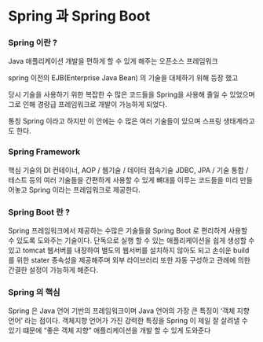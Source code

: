# Spring 과 Spring Boot

### Spring 이란 ?

Java 애플리케이션 개발을 편하게 할 수 있게 해주는 오픈소스 프레임워크

spring 이전의 EJB(Enterprise Java Bean) 의 기술을 대체하기 위해 등장 했고

당시 기술을 사용하기 위한 복잡한 수 많은 코드들을 Spring을 사용해 줄일 수 있었으며 그로 인해 경량급 프레임워크로 개발이 가능하게 되었다.

통칭 Spring 이라고 하지만 이 안에는 수 많은 여러 기술들이 있으며 스프링 생태계라고도 한다.

### Spring Framework

핵심 기술의 DI 컨테이너, AOP / 웹기술 / 데이터 접속기술 JDBC, JPA / 기술 통합 / 테스트 등의 여러 기술들을 간편하게 사용할 수 있게 뼈대를 이루는 코드들을 미리 만들어놓고 Spring 이라는 프레임워크로 제공한다.

### Spring Boot 란 ?

Spring 프레임워크에서 제공하는 수많은 기술들을 Spring Boot 로 편리하게 사용할 수 있도록 도와주는 기술이다. 단독으로 실행 할 수 있는 애플리케이션을 쉽게 생성할 수 있고 tomcat 웹서버를 내장하여 별도의 웹서버를 설치하지 않아도 되고 손쉬운 build 를 위한 stater 종속성을 제공해주며 외부 라이브러리 또한 자동 구성하고 관례에 의한 간결한 설정이 가능하게 해준다.

### Spring 의 핵심

Spring 은 Java 언어 기반의 프레임워크이며 Java 언어의 가장 큰 특징이 ‘객체 지향 언어’ 라는 점이다. 객체지향 언어가 가진 강력한 특징을 Spring 이 제일 잘 살려낼 수 있기 떄문에 “좋은 객체 지향” 애플리케이션을 개발 할 수 있게 도와준다
